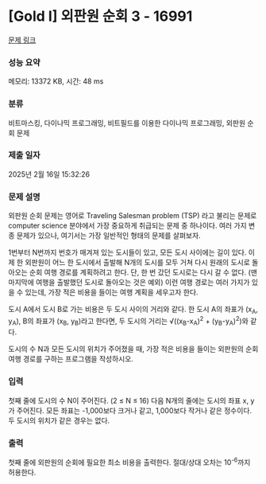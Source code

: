 # [Gold I] 외판원 순회 3 - 16991 

[문제 링크](https://www.acmicpc.net/problem/16991) 

### 성능 요약

메모리: 13372 KB, 시간: 48 ms

### 분류

비트마스킹, 다이나믹 프로그래밍, 비트필드를 이용한 다이나믹 프로그래밍, 외판원 순회 문제

### 제출 일자

2025년 2월 16일 15:32:26

### 문제 설명

<p>외판원 순회 문제는 영어로 Traveling Salesman problem (TSP) 라고 불리는 문제로 computer science 분야에서 가장 중요하게 취급되는 문제 중 하나이다. 여러 가지 변종 문제가 있으나, 여기서는 가장 일반적인 형태의 문제를 살펴보자.</p>

<p>1번부터 N번까지 번호가 매겨져 있는 도시들이 있고, 모든 도시 사이에는 길이 있다. 이제 한 외판원이 어느 한 도시에서 출발해 N개의 도시를 모두 거쳐 다시 원래의 도시로 돌아오는 순회 여행 경로를 계획하려고 한다. 단, 한 번 갔던 도시로는 다시 갈 수 없다. (맨 마지막에 여행을 출발했던 도시로 돌아오는 것은 예외) 이런 여행 경로는 여러 가지가 있을 수 있는데, 가장 적은 비용을 들이는 여행 계획을 세우고자 한다.</p>

<p>도시 A에서 도시 B로 가는 비용은 두 도시 사이의 거리와 같다. 한 도시 A의 좌표가 (x<sub>A</sub>, y<sub>A</sub>), B의 좌표가 (x<sub>B</sub>, y<sub>B</sub>)라고 한다면, 두 도시의 거리는 √((x<sub>B</sub>-x<sub>A</sub>)<sup>2</sup> + (y<sub>B</sub>-y<sub>A</sub>)<sup>2</sup>)와 같다.</p>

<p>도시의 수 N과 모든 도시의 위치가 주어졌을 때, 가장 적은 비용을 들이는 외판원의 순회 여행 경로를 구하는 프로그램을 작성하시오.</p>

### 입력 

 <p>첫째 줄에 도시의 수 N이 주어진다. (2 ≤ N ≤ 16) 다음 N개의 줄에는 도시의 좌표 x, y가 주어진다. 모든 좌표는 -1,000보다 크거나 같고, 1,000보다 작거나 같은 정수이다. 두 도시의 위치가 같은 경우는 없다.</p>

### 출력 

 <p>첫째 줄에 외판원의 순회에 필요한 최소 비용을 출력한다. 절대/상대 오차는 10<sup>-6</sup>까지 허용한다.</p>

